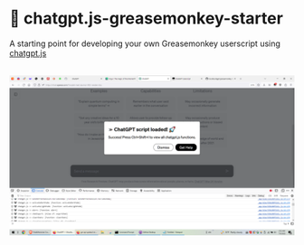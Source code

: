 # 🙈 chatgpt.js-greasemonkey-starter

A starting point for developing your own Greasemonkey userscript using [chatgpt.js](https://github.com/kudoai/chatgpt.js)

<br>

<picture>
    <source type="image/webp" srcset="../media/images/screenshots/chatgpt-userscript-on.webp">
    <img src="../media/images/screenshots/chatgpt-userscript-on.webp">
</picture>
